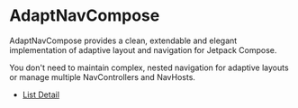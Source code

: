 # AdaptNavCompose

AdaptNavCompose provides a clean, extendable and elegant implementation of
adaptive layout and navigation for Jetpack Compose.

You don't need to maintain complex, nested navigation for adaptive layouts
or manage multiple NavControllers and NavHosts.

- [List Detail](/doc/ListDetail.md)

